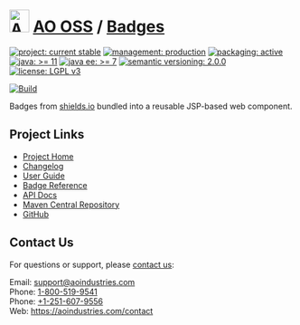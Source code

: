 # [<img src="ao-logo.png" alt="AO Logo" width="35" height="40">](https://github.com/aoindustries) [AO OSS](https://github.com/aoindustries/ao-oss) / [Badges](https://github.com/aoindustries/ao-badges)

[![project: current stable](https://oss.aoapps.com/ao-badges/project-current-stable.svg)](https://aoindustries.com/life-cycle#project-current-stable)
[![management: production](https://oss.aoapps.com/ao-badges/management-production.svg)](https://aoindustries.com/life-cycle#management-production)
[![packaging: active](https://oss.aoapps.com/ao-badges/packaging-active.svg)](https://aoindustries.com/life-cycle#packaging-active)  
[![java: &gt;= 11](https://oss.aoapps.com/ao-badges/java-11.svg)](https://docs.oracle.com/en/java/javase/11/docs/api/)
[![java ee: &gt;= 7](https://oss.aoapps.com/ao-badges/javaee-7.svg)](https://docs.oracle.com/javaee/7/api/)
[![semantic versioning: 2.0.0](https://oss.aoapps.com/ao-badges/semver-2.0.0.svg)](http://semver.org/spec/v2.0.0.html)
[![license: LGPL v3](https://oss.aoapps.com/ao-badges/license-lgpl-3.0.svg)](https://www.gnu.org/licenses/lgpl-3.0)

[![Build](https://github.com/aoindustries/ao-badges/workflows/Build/badge.svg?branch=1.x)](https://github.com/aoindustries/ao-badges/actions?query=workflow%3ABuild)

Badges from [shields.io](https://shields.io/) bundled into a reusable JSP-based web component.

## Project Links
* [Project Home](https://oss.aoapps.com/badges/)
* [Changelog](https://oss.aoapps.com/badges/changelog)
* [User Guide](https://oss.aoapps.com/badges/user-guide)
* [Badge Reference](https://oss.aoapps.com/badges/badge-reference)
* [API Docs](https://oss.aoapps.com/badges/apidocs/)
* [Maven Central Repository](https://search.maven.org/artifact/com.aoapps/ao-badges)
* [GitHub](https://github.com/aoindustries/ao-badges)

## Contact Us
For questions or support, please [contact us](https://aoindustries.com/contact):

Email: [support@aoindustries.com](mailto:support@aoindustries.com)  
Phone: [1-800-519-9541](tel:1-800-519-9541)  
Phone: [+1-251-607-9556](tel:+1-251-607-9556)  
Web: https://aoindustries.com/contact
